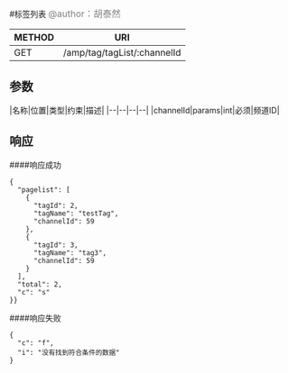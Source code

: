 #标签列表
<font color="gray" size="3">@author：胡泰然</font>

|METHOD|URI|
|--|--|
|GET|/amp/tag/tagList/:channelId|

## 参数
|名称|位置|类型|约束|描述|
|--|--|--|--|
|channelId|params|int|必须|频道ID|
## 响应
####响应成功
```
{
  "pagelist": [
    {
      "tagId": 2,
      "tagName": "testTag",
      "channelId": 59
    },
    {
      "tagId": 3,
      "tagName": "tag3",
      "channelId": 59
    }
  ],
  "total": 2,
  "c": "s"
}}
```
####响应失败
```
{
  "c": "f",
  "i": "没有找到符合条件的数据"
}
```